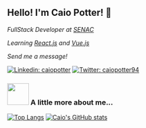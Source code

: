 ### 


<h2> Hello! I'm Caio Potter! 👋</h2>
<p><em>FullStack Developer at <a href="https://www.dn.senac.br/">SENAC</a>
</em></p>
<p><em>Learning <a href="https://reactjs.org/">React.js</a> and <a href="https://vuejs.org/">Vue.js</a>
</em></p>

<p><em>Send me a message!</em></p>

[![Linkedin: caiopotter](https://img.shields.io/badge/-caiopotter-blue?style=flat-square&logo=Linkedin&logoColor=white&link=https://www.linkedin.com/in/caiopotter/)](https://www.linkedin.com/in/caiopotter/)
[![Twitter: caiopotter94](https://img.shields.io/twitter/follow/caiopotter94?style=social)](https://twitter.com/caiopotter94)

### <img src="https://media.giphy.com/media/VgCDAzcKvsR6OM0uWg/giphy.gif" width="50"> A little more about me... 

[![Top Langs](https://github-readme-stats.vercel.app/api/top-langs/?username=caiopotter&exclude_repo=Compilador_PLY_YACC&theme=vue-dark)](https://github.com/anuraghazra/github-readme-stats)
[![Caio's GitHub stats](https://github-readme-stats.vercel.app/api?username=caiopotter&show_icons=true&theme=vue-dark)](https://github.com/anuraghazra/github-readme-stats)

